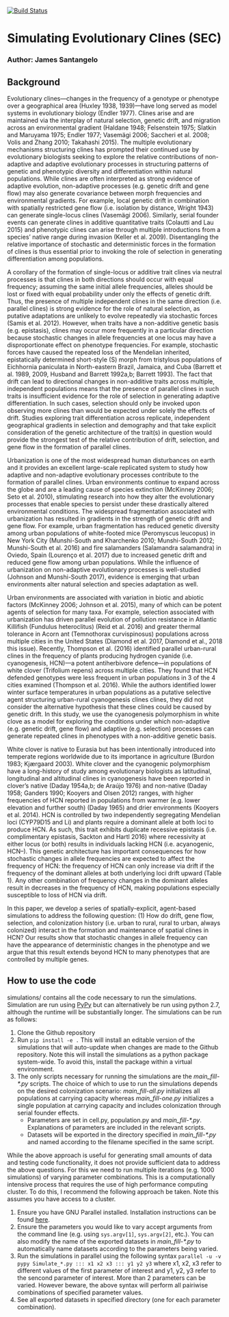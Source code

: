 [![Build Status](https://travis-ci.org/James-S-Santangelo/Simulating-Evolutionary-Clines-SEC-.svg?branch=master)](https://travis-ci.org/James-S-Santangelo/Simulating-Evolutionary-Clines-SEC-)

# Simulating Evolutionary Clines (SEC)
### Author: James Santangelo

## Background

Evolutionary clines—changes in the frequency of a genotype or phenotype over a geographical area (Huxley 1938, 1939)—have long served as model systems in evolutionary biology (Endler 1977). Clines arise and are maintained via the interplay of natural selection, genetic drift, and migration across an environmental gradient (Haldane 1948; Felsenstein 1975; Slatkin and Maruyama 1975; Endler 1977; Vasemägi 2006; Saccheri et al. 2008; Volis and Zhang 2010; Takahashi 2015). The multiple evolutionary mechanisms structuring clines has prompted their continued use by evolutionary biologists seeking to explore the relative contributions of non-adaptive and adaptive evolutionary processes in structuring patterns of genetic and phenotypic diversity and differentiation within natural populations.
While clines are often interpreted as strong evidence of adaptive evolution, non-adaptive processes (e.g. genetic drift and gene flow) may also generate covariance between morph frequencies and environmental gradients. For example, local genetic drift in combination with spatially restricted gene flow (i.e. isolation by distance, Wright 1943) can generate single-locus clines (Vasemägi 2006). Similarly, serial founder events can generate clines in additive quantitative traits (Colautti and Lau 2015) and phenotypic clines can arise through multiple introductions from a species’ native range during invasion (Keller et al. 2009). Disentangling the relative importance of stochastic and deterministic forces in the formation of clines is thus essential prior to invoking the role of selection in generating differentiation among populations.

A corollary of the formation of single-locus or additive trait clines via neutral processes is that clines in both directions should occur with equal frequency; assuming the same initial allele frequencies, alleles should be lost or fixed with equal probability under only the effects of genetic drift. Thus, the presence of multiple independent clines in the same direction (i.e. parallel clines) is strong evidence for the role of natural selection, as putative adaptations are unlikely to evolve repeatedly via stochastic forces (Samis et al. 2012). However, when traits have a non-additive genetic basis (e.g. epistasis), clines may occur more frequently in a particular direction because stochastic changes in allele frequencies at one locus may have a disproportionate effect on phenotype frequencies. For example, stochastic forces have caused the repeated loss of the Mendelian inherited, epistatically determined short-style (S) morph from tristylous populations of Eichhornia paniculata in North-eastern Brazil, Jamaica, and Cuba (Barrett et al. 1989, 2009, Husband and Barrett 1992a,b; Barrett 1993). The fact that drift can lead to directional changes in non-additive traits across multiple, independent populations means that the presence of parallel clines in such traits is insufficient evidence for the role of selection in generating adaptive differentiation. In such cases, selection should only be invoked upon observing more clines than would be expected under solely the effects of drift. Studies exploring trait differentiation across replicate, independent geographical gradients in selection and demography and that take explicit consideration of the genetic architecture of the trait(s) in question would provide the strongest test of the relative contribution of drift, selection, and gene flow in the formation of parallel clines.

Urbanization is one of the most widespread human disturbances on earth and it provides an excellent large-scale replicated system to study how adaptive and non-adaptive evolutionary processes contribute to the formation of parallel clines. Urban environments continue to expand across the globe and are a leading cause of species extinction (McKinney 2006; Seto et al. 2010), stimulating research into how they alter the evolutionary processes that enable species to persist under these drastically altered environmental conditions. The widespread fragmentation associated with urbanization has resulted in gradients in the strength of genetic drift and gene flow. For example, urban fragmentation has reduced genetic diversity among urban populations of white-footed mice (Peromyscus leucopus) in New York City (Munshi-South and Kharchenko 2010; Munshi-South 2012; Munshi-South et al. 2016) and fire salamanders (Salamandra salamandra) in Oviedo, Spain (Lourenço et al. 2017) due to increased genetic drift and reduced gene flow among urban populations. While the influence of urbanization on non-adaptive evolutionary processes is well-studied (Johnson and Munshi-South 2017), evidence is emerging that urban environments alter natural selection and species adaptation as well.

Urban environments are associated with variation in biotic and abiotic factors (McKinney 2006; Johnson et al. 2015), many of which can be potent agents of selection for many taxa. For example, selection associated with urbanization has driven parallel evolution of pollution resistance in Atlantic Killifish (Fundulus heteroclitus) (Reid et al. 2016) and greater thermal tolerance in Acorn ant  (Temnothorax curvispinosus) populations across multiple cities in the United States (Diamond et al. 2017, Diamond et al., 2018 this issue). Recently, Thompson et al. (2016) identified parallel urban-rural clines in the frequency of plants producing hydrogen cyanide (i.e. cyanogenesis, HCN)—a potent antiherbivore defence—in populations of white clover (Trifolium repens) across multiple cities. They found that HCN defended genotypes were less frequent in urban populations in 3 of the 4 cities examined (Thompson et al. 2016). While the authors identified lower winter surface temperatures in urban populations as a putative selective agent structuring urban-rural cyanogenesis clines clines, they did not consider the alternative hypothesis that these clines could be caused by genetic drift. In this study, we use the cyanogenesis polymorphism in white clove as a model for exploring the conditions under which non-adaptive (e.g. genetic drift, gene flow) and adaptive (e.g. selection) processes can generate repeated clines in phenotypes with a non-additive genetic basis.

White clover is native to Eurasia but has been intentionally introduced into temperate regions worldwide due to its importance in agriculture (Burdon 1983; Kjærgaard 2003). White clover and the cyanogenic polymorphism have a long-history of study among evolutionary biologists as latitudinal, longitudinal and altitudinal clines in cyanogenesis have been reported in clover’s native (Daday 1954a,b; de Araújo 1976) and non-native (Daday 1958; Ganders 1990; Kooyers and Olsen 2012) ranges, with higher frequencies of HCN reported in populations from warmer (e.g. lower elevation and further south) (Daday 1965) and drier environments (Kooyers et al. 2014). HCN is controlled by two independently segregating Mendelian loci (CYP79D15 and Li) and plants require a dominant allele at both loci to produce HCN. As such, this trait exhibits duplicate recessive epistasis (i.e. complimentary epistasis, Sackton and Hartl 2016) where recessivity at either locus (or both) results in individuals lacking HCN (i.e. acyanogenic, HCN–). This genetic architecture has important consequences for how stochastic changes in allele frequencies are expected to affect the frequency of HCN: the frequency of HCN can only increase via drift if the frequency of the dominant alleles at both underlying loci drift upward (Table 1). Any other combination of frequency changes in the dominant alleles result in decreases in the frequency of HCN, making populations especially susceptible to loss of HCN via drift.

In this paper, we develop a series of spatially-explicit, agent-based simulations to address the following question: (1) How do drift, gene flow, selection, and colonization history (i.e. urban to rural, rural to urban, always colonized) interact in the formation and maintenance of spatial clines in HCN? Our results show that stochastic changes in allele frequency can have the appearance of deterministic changes in the phenotype and we argue that this result extends beyond HCN to many phenotypes that are controlled by multiple genes.


## How to use the code

simulations/ contains all the code necessary to run the simulations. Simulation are run using [PyPy](https://pypy.org/) but can alternatively be run using python 2.7, although the runtime will be substantially longer. The simulations can be run as follows:

1. Clone the Github repository
2. Run `pip install -e .` This will install an editable version of the simulations that will auto-update when changes are made to the Github repository. Note this will install the simulations as a python package system-wide. To avoid this, install the package within a virtual environment.
3. The only scripts necessary for running the simulations are the _main_fill-\*.py_ scripts. The choice of which to use to run the simulations depends on the desired colonization scenario: _main_fill-all.py_ initializes all populations at carrying capacity whereas _main_fill-one.py_ initializes a single population at carrying capacity and includes colonization through serial founder effects.
    * Parameters are set in cell.py, population.py and _main_fill-\*.py_. Explanations of parameters are included in the relevant scripts.
    * Datasets will be exported in the directory specified in _main_fill-\*.py_ and named according to the filename specified in the same script.

While the above approach is useful for generating small amounts of data and testing code functionality, it does not provide sufficient data to address the above questions. For this we need to run multiple iterations (e.g. 1000 simulations) of varying parameter combinations. This is a computationally intensive process that requires the use of high performance computing cluster. To do this, I recommend the following approach be taken. Note this assumes you have access to a cluster.

1. Ensure you have GNU Parallel installed. Installation instructions can be found [here](https://www.gnu.org/software/parallel/).
2. Ensure the parameters you would like to vary accept arguments from the command line (e.g. using `sys.argv[1]`, `sys.argv[2]`, etc.). You can also modify the name of the exported datasets in _main_fill-\*.py_ to automatically name datasets according to the parameters being varied.
3. Run the simulations in parallel using the following syntax
	`parallel -u -v pypy Simulate_*.py ::: x1 x2 x3 ::: y1 y2 y3`
	where x1, x2, x3 refer to different values of the first parameter of interest and y1, y2, y3 refer to the sencond parameter of interest. More than 2 parameters can be varied. However beware, the above syntax will perform all pairiwise combinations of specified parameter values.
4. See all exported datasets in specified directory (one for each parameter combination).
